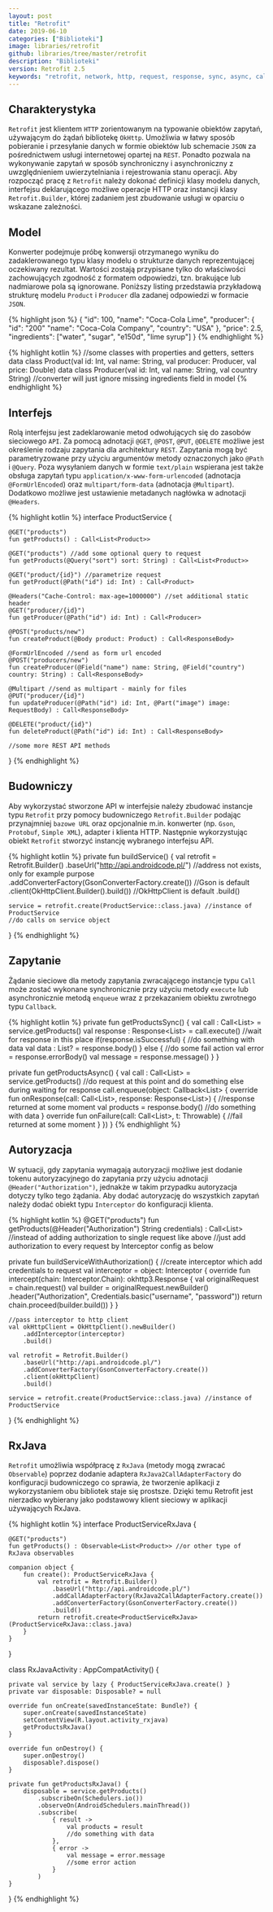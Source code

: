 ```yaml
---
layout: post
title: "Retrofit"
date: 2019-06-10
categories: ["Biblioteki"]
image: libraries/retrofit
github: libraries/tree/master/retrofit
description: "Biblioteki"
version: Retrofit 2.5
keywords: "retrofit, network, http, request, response, sync, async, call, callback, rest, api, get, post, put, delete, path, query, header, multipart, formurlencoded, json, rxjava, android, programowanie, programming"
---
```


## Charakterystyka
`Retrofit` jest klientem `HTTP` zorientowanym na typowanie obiektów zapytań, używającym do żądań bibliotekę `OkHttp`. Umożliwia w łatwy sposób pobieranie i przesyłanie danych w formie obiektów lub schemacie `JSON` za pośrednictwem usługi internetowej opartej na `REST`. Ponadto pozwala na wykonywanie zapytań w sposób synchroniczny i asynchroniczny z uwzględnieniem uwierzytelniania i rejestrowania stanu operacji. Aby rozpocząć pracę z `Retrofit` należy dokonać definicji klasy modelu danych, interfejsu deklarującego możliwe operacje HTTP oraz instancji klasy `Retrofit.Builder`, której zadaniem jest zbudowanie usługi w oparciu o wskazane zależności.

## Model
Konwerter podejmuje próbę konwersji otrzymanego wyniku do zadaklerowanego typu klasy modelu o strukturze danych reprezentującej oczekiwany rezultat. Wartości zostają przypisane tylko do właściwości zachowujących zgodność z formatem odpowiedzi, tzn. brakujące lub nadmiarowe pola są ignorowane. Poniższy listing przedstawia przykładową strukturę modelu `Product` i `Producer` dla zadanej odpowiedzi w formacie `JSON`.

{% highlight json %}
{
  "id": 100,
  "name": "Coca-Cola Lime",
  "producer": {
    "id": "200"
    "name": "Coca-Cola Company",
    "country": "USA"
  },
  "price": 2.5,
  "ingredients": ["water", "sugar", "e150d", "lime syrup"]
}
{% endhighlight %}

{% highlight kotlin %}
//some classes with properties and getters, setters
data class Product(val id: Int, val name: String, val producer: Producer, val price: Double)
data class Producer(val id: Int, val name: String, val country String)
//converter will just ignore missing ingredients field in model
{% endhighlight %}

## Interfejs
Rolą interfejsu jest zadeklarowanie metod odwołujących się do zasobów sieciowego `API`. Za pomocą adnotacji `@GET`, `@POST`, `@PUT`, `@DELETE` możliwe jest określenie rodzaju zapytania dla architektury `REST`. Zapytania mogą być parametryzowane przy użyciu argumentów metody oznaczonych jako `@Path` i `@Query`. Poza wysyłaniem danych w formie `text/plain` wspierana jest także obsługa zapytań typu `application/x-www-form-urlencoded` (adnotacja `@FormUrlEncoded`) oraz `multipart/form-data` (adnotacja `@Multipart`). Dodatkowo możliwe jest ustawienie metadanych nagłówka w adnotacji `@Headers`.

{% highlight kotlin %}
interface ProductService {

    @GET("products")
    fun getProducts() : Call<List<Product>>

    @GET("products") //add some optional query to request
    fun getProducts(@Query("sort") sort: String) : Call<List<Product>>

    @GET("product/{id}") //parametrize request
    fun getProduct(@Path("id") id: Int) : Call<Product>

    @Headers("Cache-Control: max-age=1000000") //set additional static header
    @GET("producer/{id}")
    fun getProducer(@Path("id") id: Int) : Call<Producer>

    @POST("products/new")
    fun createProduct(@Body product: Product) : Call<ResponseBody>

    @FormUrlEncoded //send as form url encoded
    @POST("producers/new")
    fun createProducer(@Field("name") name: String, @Field("country") country: String) : Call<ResponseBody>

    @Multipart //send as multipart - mainly for files
    @PUT("producer/{id}")
    fun updateProducer(@Path("id") id: Int, @Part("image") image: RequestBody) : Call<ResponseBody>

    @DELETE("product/{id}")
    fun deleteProduct(@Path("id") id: Int) : Call<ResponseBody>

    //some more REST API methods
}
{% endhighlight %}

## Budowniczy
Aby wykorzystać stworzone API w interfejsie należy zbudować instancje typu `Retrofit` przy pomocy budowniczego `Retrofit.Builder` podając przynajmniej `bazowe URL` oraz opcjonalnie m.in. konwerter (np. `Gson`, `Protobuf`, `Simple XML`), adapter i klienta HTTP. Następnie wykorzystując obiekt `Retrofit` stworzyć instancję wybranego interfejsu API.

{% highlight kotlin %}
private fun buildService() {
    val retrofit = Retrofit.Builder()
        .baseUrl("http://api.androidcode.pl/") //address not exists, only for example purpose
        .addConverterFactory(GsonConverterFactory.create()) //Gson is default
        .client(OkHttpClient.Builder().build()) //OkHttpClient is default
        .build()

    service = retrofit.create(ProductService::class.java) //instance of ProductService
    //do calls on service object
}
{% endhighlight %}

## Zapytanie
Żądanie sieciowe dla metody zapytania zwracającego instancje typu `Call` może zostać wykonane synchronicznie przy użyciu metody `execute` lub asynchronicznie metodą `enqueue` wraz z przekazaniem obiektu zwrotnego typu `Callback`.

{% highlight kotlin %}
private fun getProductsSync() {
    val call : Call<List<Product>> = service.getProducts()
    val response : Response<List<Product>> = call.execute()
    //wait for response in this place
    if(response.isSuccessful) {
        //do something with data
        val data : List<Product>? = response.body()
    }
    else {
        //do some fail action
        val error = response.errorBody()
        val message = response.message()
    }
}

private fun getProductsAsync() {
    val call : Call<List<Product>> = service.getProducts()
    //do request at this point and do something else during waiting for response
    call.enqueue(object: Callback<List<Product>> {
        override fun onResponse(call: Call<List<Product>>, response: Response<List<Product>>) {
            //response returned at some moment
            val products = response.body()
            //do something with data
        }
        override fun onFailure(call: Call<List<Product>>, t: Throwable) {
            //fail returned at some moment
        }
    })
}
{% endhighlight %}

## Autoryzacja
W sytuacji, gdy zapytania wymagają autoryzacji możliwe jest dodanie tokenu autoryzacyjnego do zapytania przy użyciu adnotacji `@Header("Authorization")`, jednakże w takim przypadku autoryzacja dotyczy tylko tego żądania. Aby dodać autoryzację do wszystkich zapytań należy dodać obiekt typu `Interceptor` do konfiguracji klienta.

{% highlight kotlin %}
@GET("products")
fun getProducts(@Header("Authorization") String credentials) : Call<List<Product>>
//instead of adding authorization to single request like above
//just add authorization to every request by Interceptor config as below

private fun buildServiceWithAuthorization() {
    //create interceptor which add credentials to request
    val interceptor = object: Interceptor {
        override fun intercept(chain: Interceptor.Chain): okhttp3.Response {
            val originalRequest = chain.request()
            val builder = originalRequest.newBuilder()
                .header("Authorization", Credentials.basic("username", "password"))
            return chain.proceed(builder.build())
        }
    }
    
    //pass interceptor to http client
    val okHttpClient = OkHttpClient().newBuilder()
        .addInterceptor(interceptor)
        .build()
    
    val retrofit = Retrofit.Builder()
        .baseUrl("http://api.androidcode.pl/")
        .addConverterFactory(GsonConverterFactory.create())
        .client(okHttpClient) 
        .build()

    service = retrofit.create(ProductService::class.java) //instance of ProductService
}
{% endhighlight %}

## RxJava
`Retrofit` umożliwia współpracę z `RxJava` (metody mogą zwracać `Observable`) poprzez dodanie adaptera `RxJava2CallAdapterFactory` do konfiguracji budowniczego co sprawia, że tworzenie aplikacji z wykorzystaniem obu bibliotek staje się prostsze. Dzięki temu Retrofit jest nierzadko wybierany jako podstawowy klient sieciowy w aplikacji używających RxJava.

{% highlight kotlin %}
interface ProductServiceRxJava {

    @GET("products")
    fun getProducts() : Observable<List<Product>> //or other type of RxJava observables

    companion object {
        fun create(): ProductServiceRxJava {
            val retrofit = Retrofit.Builder()
                .baseUrl("http://api.androidcode.pl/")
                .addCallAdapterFactory(RxJava2CallAdapterFactory.create())
                .addConverterFactory(GsonConverterFactory.create())
                .build()
            return retrofit.create<ProductServiceRxJava>(ProductServiceRxJava::class.java)
        }
    }
}

class RxJavaActivity : AppCompatActivity() {

    private val service by lazy { ProductServiceRxJava.create() }
    private var disposable: Disposable? = null

    override fun onCreate(savedInstanceState: Bundle?) {
        super.onCreate(savedInstanceState)
        setContentView(R.layout.activity_rxjava)
        getProductsRxJava()
    }

    override fun onDestroy() {
        super.onDestroy()
        disposable?.dispose()
    }

    private fun getProductsRxJava() {
        disposable = service.getProducts()
            .subscribeOn(Schedulers.io())
            .observeOn(AndroidSchedulers.mainThread())
            .subscribe(
                { result -> 
                    val products = result
                    //do something with data
                },
                { error ->
                    val message = error.message
                    //some error action
                }
            )
    }
}
{% endhighlight %}